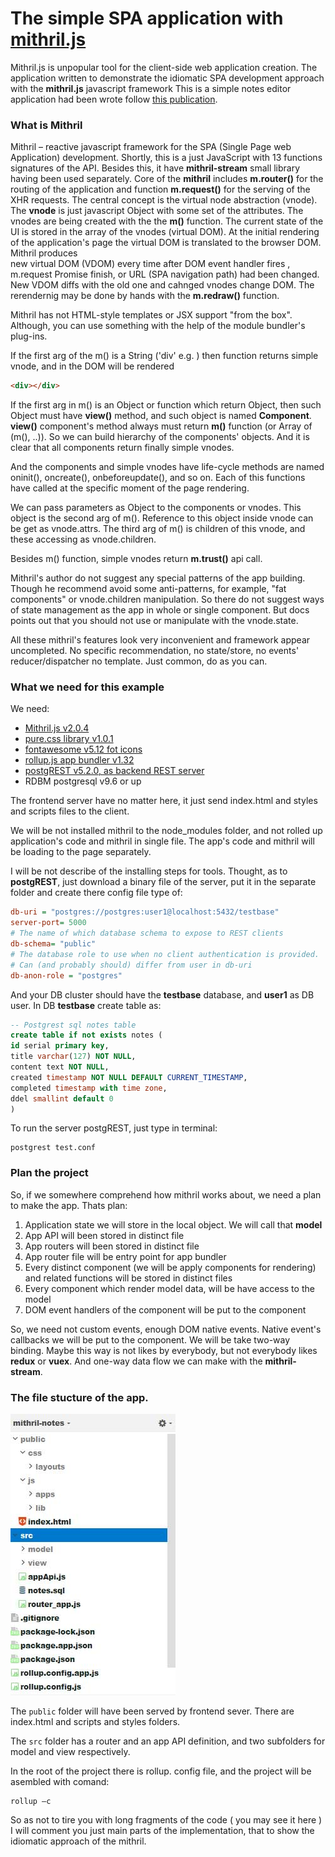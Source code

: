 The simple SPA application with [mithril.js](https://mithril.js.org/)
==============================================
Mithril.js is unpopular tool for the client-side web application creation. 
The application written to demonstrate the idiomatic SPA development approach with the **mithril.js** javascript framework
This is a simple notes editor application had been wrote follow 
<a href="https://levelup.gitconnected.com/building-faster-apps-with-vue-3d9a4302061d" target=_blank>
this publication</a>.
 
 ### What is  Mithril
Mithril – reactive javascript framework for the SPA (Single Page web Application) development. 
Shortly, this is a just JavaScript with 13 functions signatures of the API.  Besides this, it have  **mithril-stream** small 
library having been used separately. Core of the **mithril** includes **m.router()** for the routing of the application 
and function **m.request()** for the serving of the XHR requests. The central concept is the virtual node abstraction 
(vnode). The **vnode** is just javascript Object with some set of the attributes.  The vnodes are being created with the 
the **m()** function.  The current state of the UI is stored in the array of the vnodes (virtual DOM).
At the initial rendering of the application's page the virtual DOM is translated to the browser DOM.   Mithril produces  
new virtual DOM (VDOM) every time after DOM event handler fires , m.request Promise finish, 
or URL (SPA navigation path) had been changed. New VDOM diffs with the old one and cahnged vnodes change DOM.
The rerendernig may be done by hands with the **m.redraw()** function.

Mithril has not HTML-style templates or JSX support "from the box". Although, you can use something with the help of 
the module bundler's plug-ins.  

If the first arg of the m() is a String ('div' e.g. ) then function returns simple vnode, and in the DOM will be rendered 
```html
<div></div>
```
If the first arg in m() is an Object or function which return Object,  then such Object must have **view()** method, and such object 
is named **Component**.  **view()** component's method always must return **m()** function (or Array of (m(), ..)).
So we can build hierarchy of the components' objects. And it is clear that all components return finally simple vnodes.

And the components and simple vnodes have life-cycle methods are named oninit(), oncreate(), onbeforeupdate(), and so on.
Each of this functions have called at the specific moment of the page rendering.
 
We can pass parameters as Object to the components or vnodes. This object is the second arg of m().
Reference to this object inside vnode can be get as vnode.attrs. The third arg of m() is children of this vnode, 
and these accessing as vnode.children.

Besides m() function, simple vnodes return **m.trust()** api call.

Mithril's author do not suggest any special patterns of the app building. Though he recommend avoid some anti-patterns, for example,
"fat components" or vnode.children manipulation. So there do not suggest ways of state management as the app in whole or 
single component.  But docs points out that you should not use or manipulate with the vnode.state. 

All these mithril's  features look very inconvenient and framework appear uncompleted. No specific recommendation, no state/store, 
no events' reducer/dispatcher no template. Just common, do as you can.


### What we need for this example

We need:

* <a href="https://mithriljs.org" target=_blank  >Mithril.js v2.0.4</a>
* <a href="https://purecss.io" target=_blank >pure.css  library v1.0.1</a>
* <a href=" http://fontawesome.io/" target=_blank >fontawesome v5.12 fot icons</a>
* <a href="https://rollupjs.org/" target=_blank >rollup.js app bundler v1.32</a>
* <a href="https://postgrest.com/" target=_blank>postgREST  v5.2.0, as backend REST server</a> 
* RDBM postgresql v9.6 or up

The frontend server have no matter here, it just send index.html and styles and scripts files to the client.

We will be not installed mithril to the node_modules folder, and not rolled up application's code and mithril 
in single file. The app's code and mithril will be loading to the page separately.

I will be not describe of the installing steps for tools.  Thought, as to **postgREST**, just download a binary file of the server, put it in the 
separate folder and  create there config file type of:
```ini
db-uri = "postgres://postgres:user1@localhost:5432/testbase"
server-port= 5000
# The name of which database schema to expose to REST clients
db-schema= "public"
# The database role to use when no client authentication is provided.
# Can (and probably should) differ from user in db-uri
db-anon-role = "postgres" 
```

And your DB cluster should have the **testbase** database, and **user1** as DB user. In DB **testbase** create table as:
```sql
-- Postgrest sql notes table 
create table if not exists notes (
id serial primary key,
title varchar(127) NOT NULL,
content text NOT NULL,
created timestamp NOT NULL DEFAULT CURRENT_TIMESTAMP,
completed timestamp with time zone,
ddel smallint default 0
)
```

To run the server postgREST, just type in terminal:

    postgrest test.conf
    
### Plan the project

So, if we somewhere comprehend  how mithril works about, we need a plan to make the app. Thats plan:
    
1.	Application state we will store in the local object. We will call that **model**
2.	App API will been stored in distinct file
3.	App routers will been stored in distinct file
4.	App router file will be entry point for app bundler
5.	Every distinct component  (we will be apply components for rendering) and related functions will be stored in distinct files
6.	Every component which render model data, will be have access to the model
7.	DOM event handlers of the component will be put to the component 

So, we need not custom events, enough DOM native events. Native event's callbacks we will be put to the component.
We will be take two-way binding. Maybe this way is not likes by everybody, but not everybody likes 
**redux** or **vuex**. And one-way data flow we can make with the **mithril-stream**.
  
### The file stucture of the app.
 
![](./public/img/notes.jpg)

The `public` folder will have been served by frontend sever. There are index.html and scripts and styles folders. 

The  `src` folder has a router and an app API definition, and two subfolders for model and view respectively.

 In the root of the project there is rollup. config file, and the project will be asembled with comand:
 ```
 rollup –c
 ```
So as not to tire you with long fragments of the code ( you may see it here ) I will comment you just main parts of the implementation,
that to show the idiomatic approach of the mithril.




